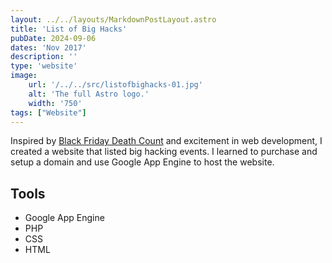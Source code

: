 ```yaml
---
layout: ../../layouts/MarkdownPostLayout.astro
title: 'List of Big Hacks'
pubDate: 2024-09-06
dates: 'Nov 2017'
description: ''
type: 'website'
image:
    url: '/../../src/listofbighacks-01.jpg'
    alt: 'The full Astro logo.'
    width: '750'
tags: ["Website"]
---
```


Inspired by <a href="https://blackfridaydeathcount.com/" target="_blank" rel="noopener noreferrer">Black Friday Death Count</a> <i class="fas fa-external-link-alt"></i> and excitement in web development, I created a website that listed big hacking events. I learned to purchase and setup a domain and use Google App Engine to host the website.

## Tools
- Google App Engine
- PHP
- CSS
- HTML
